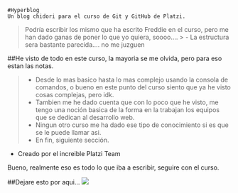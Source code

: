     #Hyperblog
    Un blog chidori para el curso de Git y GitHub de Platzi.
   >Podría escribir los mismo que ha escrito Freddie en el curso, pero me han dado ganas de poner lo que yo quiera, soooo....
    > - La estructura sera bastante parecida.... no me juzguen
   
   ##He visto de todo en este curso, la mayoria se me olvida, pero para eso estan las notas.
   > - Desde lo mas basico hasta lo mas complejo usando la consola de comandos, o bueno en este punto del curso siento que ya he visto cosas complejas, pero idk.
   > - Tambien me he dado cuenta que con lo poco que he visto, me tengo una noción
  basica de la forma en la trabajan los equipos que se dedican al desarrollo web.
  > - Ningun otro curso me ha dado ese tipo de conocimiento si es que se le puede llamar asi.
  > - En fin, siguiente sección.
  * Creado por el increible Platzi Team
  
  Bueno, realmente eso es todo lo que iba a escribir, seguire con el curso.
  
  ##Dejare esto por aqui...
  ![](https://www.pngkit.com/png/detail/954-9546618_diosito-diosesamor-diosreal-diosteama-pooh-dioslosbendiga-winnie-the.png)
